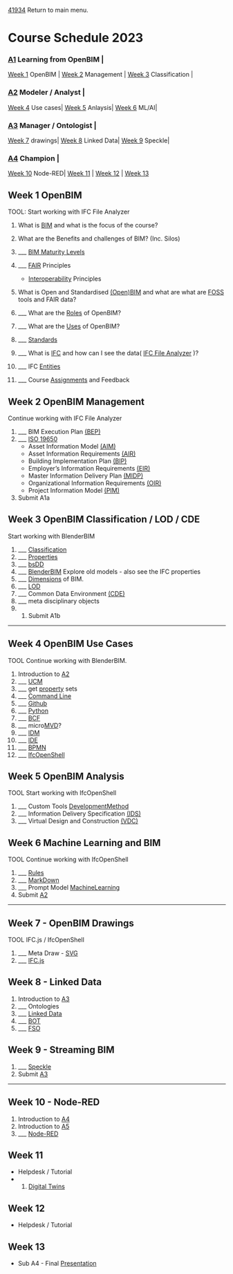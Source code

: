 [41934](/) Return to main menu.

# Course Schedule  2023

<!-- a menu for the schedule-->

### [A1] Learning from OpenBIM | 

[Week 1](#Week-1-OpenBIM)  OpenBIM  |
[Week 2](#Week-2-OpenBIM-Management)  Management |
[Week 3](#Week-3-OpenBIM-Classification) Classification |

### [A2] Modeler / Analyst | 

[Week 4](#Week-4-OpenBIM-Use-Cases) Use cases|
[Week 5](#Week-5-OpenBIM-Analysis) Anlaysis|
[Week 6](#Week-6-Machine-Learning-and-BIM) ML/AI|

### [A3] Manager / Ontologist | 

[Week 7](#Week-7-Drawings) drawings|
[Week 8](#Week-8-Linked-Data) Linked Data|
[Week 9](#Week-9-Streaming-BIM) Speckle|

### [A4] Champion | 

[Week 10](#Week-10-Node-RED) Node-RED|
[Week 11](#Week-11-Digital-Twin) |
[Week 12](#Week-12) |
[Week 13](#Week-13)

<!-- add the weeks here -->

## Week 1 OpenBIM

TOOL: Start working with IFC File Analyzer
1. What is [BIM] and what is the focus of the course?
1. What are the Benefits and challenges of BIM? (Inc. Silos)
2. ___ [BIM Maturity Levels](/Concepts/Levels)
3. ___ [FAIR](/Concept/FAIR) Principles
    * [Interoperability](/Concept/FAIR) Principles
1. What is Open and Standardised [(Open)BIM] and what are what are [FOSS](/Concepts/SoftwareLicenses) tools and FAIR data?
1. ___ What are the [Roles](/Roles) of OpenBIM?
1. ___ What are the [Uses](/Uses) of OpenBIM?
2. ___ [Standards](/Concept/Standards)
1. ___ What is [IFC](/Concepts/IFC) and how can I see the data( [IFC File Analyzer](/Concepts/IFCFileAnalyzer) )?
1. ___ IFC [Entities](/Concept/Entities)

4. ___ Course [Assignments](/Assignments) and Feedback

  
## Week 2 OpenBIM Management

Continue working with IFC File Analyzer
1. ___ BIM Execution Plan [(BEP)](/Concepts/BIMExecutionPlan)
1. ___ [ISO 19650](/Concepts/ISO19650)
   * Asset Information Model [(AIM)](/Concepts/AIM)
   * Asset Information Requirements [(AIR)](/Concepts/AIR)
   * Building Implementation Plan [(BIP)](/Concepts/BIP)
   * Employer’s Information Requirements [(EIR)​](/Concepts/EIR)
   * Master Information Delivery Plan [(MIDP)](/Concepts/MIDP)
   * Organizational Information Requirements [(OIR)​](/Concepts/OIR)
   * Project Information Model [(PIM)](/Concepts/PIM)
1. Submit A1a


## Week 3 OpenBIM Classification / LOD / CDE

Start working with BlenderBIM
1. ___ [Classification](/Concepts/Classification)
2. ___ [Properties](/Concept/Properties)
3. ___ [bsDD](/Concepts/bsDD)
1. ___ [BlenderBIM](/Concepts/BlenderBIM) Explore old models - also see the IFC properties
2. ___ [Dimensions](/Concepts/Dimensions) of BIM.
3. ___ [LOD](/Concepts/LOD)
1. ___ Common Data Environment [(CDE)](/Concepts/CDE)
1. ___ meta disciplinary objects
2. 1. Submit A1b

------------------------------------------------------

## Week 4 OpenBIM Use Cases

TOOL Continue working with BlenderBIM.
1. Introduction to [A2](/Assingnments/A2)
2. ___ [UCM](/Concepts/UCM)
1. ___ get [property](/Concept/Properties) sets
2. ___ [Command Line](/Concepts/CommandLine)
3. ___ [Github](/Concepts/Github)
4. ___ [Python](/Concepts/Python)
1. ___ [BCF](/Concepts/BCF)
1. ___ micro[MVD](/Concepts/MVD)?
1. ___ [IDM](/Concepts/IDM)
2. ___ [IDE](/Concepts/IDE)
1. ___ [BPMN](/Concepts/BPMN)
2. ___ [IfcOpenShell](/Concepts/IfcOpenShell)


## Week 5 OpenBIM Analysis

TOOL Start working with IfcOpenShell

1. ___ Custom Tools [DevelopmentMethod](/Concepts/DevelopmentMethod)
3. ___ Information Delivery Specification [(IDS)](/Concepts/IDS)
4. ___ Virtual Design and Construction [(VDC)](/Concepts/VDC)


## Week 6 Machine Learning and BIM

TOOL Continue working with IfcOpenShell
1. ___ [Rules](/Concepts/Rules)
1. ___ [MarkDown](/Concepts/MarkDown)
1. ___ Prompt Model [MachineLearning](/Concepts/MachineLearning)
1. Submit [A2](/Assingnments/A2)

------------------------------------------------------

## Week 7 - OpenBIM Drawings

TOOL IFC.js / IfcOpenShell
1. ___ Meta Draw - [SVG](/Concepts/SVG)
3. ___ [IFC.js](/Concepts/IFC.js)


## Week 8 - Linked Data

1. Introduction to [A3](/Assingnments/A3)
1. ___ Ontologies
1. ___ [Linked Data](/Concepts/LinkedData)
1. ___ [BOT](/Concepts/BOT)
2. ___ [FSO](/Concepts/FSO)


## Week 9 - Streaming BIM

1. ___ [Speckle](/Concepts/Speckle)
1. Submit [A3](/Assingnments/A3)

------------------------------------------------------

## Week 10 - Node-RED

1. Introduction to [A4](/Assingnments/A4)
1. Introduction to [A5](/Assingnments/A5)
2. ___ [Node-RED](/Concepts/NodeRed)


## Week 11

* Helpdesk / Tutorial
* 1. [Digital Twins](/Concepts/DigitalTwin)


## Week 12

* Helpdesk / Tutorial

   
## Week 13

* Sub A4 - Final [Presentation](Concepts/Presentation)


<!-- LINKS -->
[A1]: /Assignments/A1
[A2]: /Assignments/A2
[A3]: /Assignments/A3
[A4]: /Assignments/A4
[BIM]: /Concepts/BIM
[(Open)BIM]: /Concepts/OpenBIM
